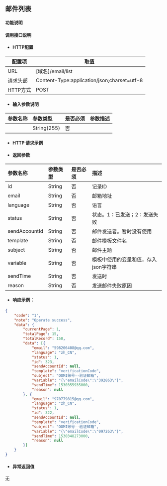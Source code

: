## 邮件列表

#### 功能说明



#### 调用接口说明

* #### HTTP配置

| 配置项 | 取值 |
| --- | --- |
| URL | \[域名\]/email/list|
| 请求头部 | Content-Type:application/json;charset=utf-8 |
| HTTP方式 | POST|

* #### 输入参数说明

| 参数名称 | 参数类型 | 是否必须 | 参数描述 |
| :--- | :--- | :--- | :--- |
| | String\(255\) | 否 | |


* #### HTTP 请求示例


* #### 返回参数

| 参数名称 | 参数类型 | 是否必须 | 描述 |
| :--- | :--- | :--- | :--- |
| id|String| 否 | 记录ID|
|email |String| 否 | 邮箱地址|
|language |String| 否 | 语言|
|status |String| 否 | 状态。1：已发送；2：发送失败|
| sendAccountId|String| 否 | 邮件发送者。暂时没有使用 |
| template|String| 否 |邮件模板文件名 |
| subject|String| 否 |邮件主题 |
|variable |String| 否 |模板中使用的变量和值，存入json字符串 |
| sendTime|String| 否 | 发送时 |
| reason|String| 否 | 发送邮件失败原因|


* #### 响应示例：

```json
{
	"code": "1",
	"note": "Operate success",
	"data": {
		"currentPage": 1,
		"totalPage": 15,
		"totalRecord": 150,
		"data": [{
			"email": "598206408@qq.com",
			"language": "zh_CN",
			"status": 1,
			"id": 323,
			"sendAccountId": null,
			"template": "verificationCode",
			"subject": "OOMI账号--验证邮箱",
			"variable": "{\"emailCode\":\"392863\"}",
			"sendTime": 1530355935000,
			"reason": null
		}, {
			"email": "970779815@qq.com",
			"language": "zh_CN",
			"status": 1,
			"id": 322,
			"sendAccountId": null,
			"template": "verificationCode",
			"subject": "OOMI账号--验证邮箱",
			"variable": "{\"emailCode\":\"097263\"}",
			"sendTime": 1530348273000,
			"reason": null
		}]
	}
}
```

* #### 异常返回值

无



